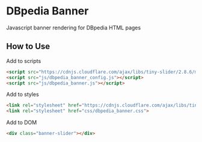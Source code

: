 # DBpedia Banner
Javascript banner rendering for DBpedia HTML pages



## How to Use

Add to scripts

```html
<script src="https://cdnjs.cloudflare.com/ajax/libs/tiny-slider/2.8.6/min/tiny-slider.js"></script>
<script src="js/dbpedia_banner_config.js"></script>
<script src="js/dbpedia_banner.js"></script>
```

Add to styles

```html
<link rel="stylesheet" href="https://cdnjs.cloudflare.com/ajax/libs/tiny-slider/2.8.6/tiny-slider.css">
<link rel="stylesheet" href="css/dbpedia_banner.css">
```

Add to DOM

```html
<div class="banner-slider"></div>
```

